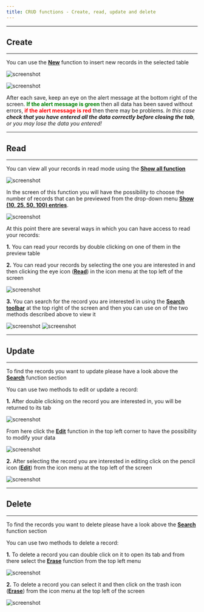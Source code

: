 ```yaml
---
title: CRUD functions - Create, read, update and delete
---
```


---
## Create
---

You can use the **<u>New</u>** function to insert new records in the selected table

![screenshot](../../images/usage/create.png "Create")

![screenshot](../../images/usage/insert_records.png "Insert records")

After each save, keep an eye on the alert message at the bottom right of the screen. 
**<span style="color:green"> If the alert message is green </span>** then all data has been saved without errors,
**<span style="color:red">if the alert message is red</span>** then there may be problems.
<cite> In this case **check that you have entered all the data correctly before closing the tab**, or you may
lose the data you entered!<cite>

---
## Read
---

You can view all your records in read mode using the **<u>Show all function</u>**

![screenshot](../../images/usage/show_all.png "Show all")

In the screen of this function you will have the possibility to choose the number of records that can be previewed from
the drop-down menu **<u>Show (10, 25, 50, 100) entries</u>**.

![screenshot](../../images/usage/show_25_entries.png "Show all menu")

At this point there are several ways in which you can have access to read your records:

**1.** You can read your records by double clicking on one of them in the preview table

**2.** You can read your records by selecting the one you are interested in and then clicking the eye icon (**<u>Read</u>**)
in the icon menu at the top left of the screen

![screenshot](../../images/usage/read_record.png "Read")

**3.** You can search for the record you are interested in using the **<u>Search toolbar</u>** at the top right of the screen
and then you can use on of the two methods described above to view it

![screenshot](../../images/usage/search_by_name.png "Search by name")
![screenshot](../../images/usage/search_by_id.png "Search by id")

---
## Update
---

To find the records you want to update please have a look above the **<u>Search</u>**  function section

You can use two methods to edit or update a record:

**1.** After double clicking on the record you are interested in, you will be returned to its tab

![screenshot](../../images/usage/edit.png "Edit")

  From here click the **<u>Edit</u>**  function in the top left corner to have the possibility to modify your data

![screenshot](../../images/usage/edit_tab.png "Edit tab")

**2.** After selecting the record you are interested in editing click on the pencil icon (**<u>Edit</u>**) from the icon menu
at the top left of the screen

![screenshot](../../images/usage/edit_icon.png "Edit icon")

---
## Delete
---

To find the records you want to delete please have a look above the **<u>Search</u>** function section

You can use two methods to delete a record:

**1.** To delete a record you can double click on it to open its tab and from there select the **<u>Erase</u>** function from
the top left menu

![screenshot](../../images/usage/erase.png "Erase")
    
**2.** To delete a record you can select it and then click on the trash icon (**<u>Erase</u>**) from the icon menu at the top
left of the screen

![screenshot](../../images/usage/trash.png "Trash")